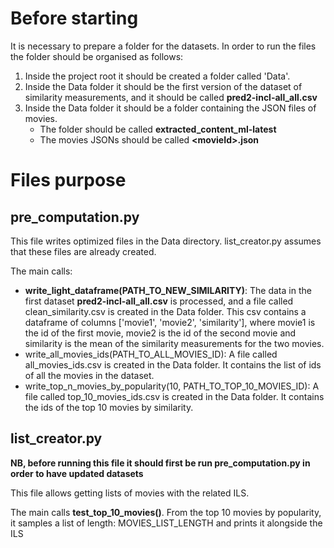 Before starting
=======
It is necessary to prepare a folder for the datasets. In order to run the files the folder should be organised as follows:
1. Inside the project root it should be created a folder called 'Data'.
2. Inside the Data folder it should be the first version of the dataset of similarity measurements, and it should be called **pred2-incl-all_all.csv**
3. Inside the Data folder it should be a folder containing the JSON files of movies.
    - The folder should be called **extracted_content_ml-latest**
    - The movies JSONs should be called **\<movieId\>.json**
    
Files purpose
=======

pre_computation.py
--------
This file writes optimized files in the Data directory.
list_creator.py assumes that these files are already created.

The main calls:
- **write_light_dataframe(PATH_TO_NEW_SIMILARITY)**: The data in the first dataset **pred2-incl-all_all.csv** is processed, and a file called clean_similarity.csv is created in the Data folder. This csv contains a dataframe of columns ['movie1', 'movie2', 'similarity'], where movie1 is the id of the first movie, movie2 is the id of the second movie and similarity is the mean of the similarity measurements for the two movies. 
- write_all_movies_ids(PATH_TO_ALL_MOVIES_ID): A file called all_movies_ids.csv is created in the Data folder. It contains the list of ids of all the movies in the dataset.
- write_top_n_movies_by_popularity(10, PATH_TO_TOP_10_MOVIES_ID): A file called top_10_movies_ids.csv is created in the Data folder. It contains the ids of the top 10 movies by similarity.

list_creator.py
--------
**NB, before running this file it should first be run pre_computation.py in order to have updated datasets**

This file allows getting lists of movies with the related ILS.

The main calls **test_top_10_movies()**.
From the top 10 movies by popularity, it samples a list of length: MOVIES_LIST_LENGTH and prints it alongside the ILS
